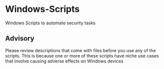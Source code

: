 # Windows-Scripts
Windows Scripts to automate security tasks

## Advisory

Please review descriptions that come with files before you use any of the scripts. This is because one or more of these scripts have niche use cases that involve causing adverse effects on Windows devices
